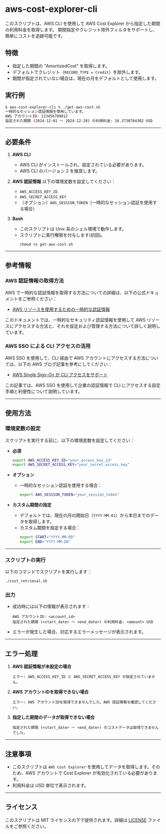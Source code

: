 # aws-cost-explorer-cli
このスクリプトは、AWS CLI を使用して AWS Cost Explorer から指定した期間の利用料金を取得します。
期間指定やクレジット除外フィルタをサポートし、簡単にコストを追跡可能です。

## 特徴
- 指定した期間の "AmortizedCost" を取得します。
- デフォルトでクレジット（`RECORD_TYPE = Credit`）を除外します。
- 期間が指定されていない場合は、現在の月をデフォルトとして使用します。

## 実行例
```bash
$ aws-cost-explorer-cli % ./get-aws-cost.sh 
一時的なセッション認証情報を使用しています。
AWS アカウントID: 123456789012
指定された期間 (2024-12-01 ～ 2024-12-28) の利用料金: 16.3730764302 USD
```

---

## 必要条件

1. **AWS CLI**
   - AWS CLI がインストールされ、設定されている必要があります。
   - AWS CLI のバージョン 2 を推奨します。

2. **AWS 認証情報**
   以下の環境変数を設定してください：
   - `AWS_ACCESS_KEY_ID`
   - `AWS_SECRET_ACCESS_KEY`
   - （オプション）`AWS_SESSION_TOKEN`（一時的なセッション認証を使用する場合）

3. **Bash**
   - このスクリプトは Unix 系のシェル環境で動作します。
   - スクリプトに実行権限を付与します(初回)。
      ```
      chmod +x get-aws-cost.sh
      ```

---

## 参考情報

### AWS 認証情報の取得方法
AWS で一時的な認証情報を取得する方法についての詳細は、以下の公式ドキュメントをご参照ください：
- [AWS リソースを使用するための一時的な認証情報](https://docs.aws.amazon.com/ja_jp/IAM/latest/UserGuide/id_credentials_temp_use-resources.html)

このドキュメントでは、一時的なセキュリティ認証情報を使用して AWS リソースにアクセスする方法と、それを設定および管理する方法について詳しく説明しています。

### AWS SSO による CLI アクセスの活用
AWS SSO を使用して、CLI 経由で AWS アカウントにアクセスする方法については、以下の AWS ブログ記事を参考にしてください：
- [AWS Single Sign-On が CLI アクセスをサポート](https://aws.amazon.com/jp/blogs/news/aws-single-sign-on-now-enables-command-line-interface-access-for-aws-accounts-using-corporate-credentials/)

この記事では、AWS SSO を使用して企業の認証情報で CLI にアクセスする設定手順と利便性について説明しています。

---

## 使用方法

### 環境変数の設定

スクリプトを実行する前に、以下の環境変数を設定してください：

- **必須**
  ```bash
  export AWS_ACCESS_KEY_ID="your_access_key_id"
  export AWS_SECRET_ACCESS_KEY="your_secret_access_key"
  ```

- **オプション**
  - 一時的なセッション認証を使用する場合：
    ```bash
    export AWS_SESSION_TOKEN="your_session_token"
    ```

- **カスタム期間の指定**
  - デフォルトでは、現在の月の開始日（`YYYY-MM-01`）から本日までのデータを取得します。
  - カスタム期間を指定する場合：
    ```bash
    export START="YYYY-MM-DD"
    export END="YYYY-MM-DD"
    ```

---

### スクリプトの実行

以下のコマンドでスクリプトを実行します：

```bash
./cost_retrieval.sh
```

### 出力
- 成功時には以下の情報が表示されます：
  ```
  AWS アカウントID: <account_id>
  指定された期間 (<start_date> ～ <end_date>) の利用料金: <amount> USD
  ```

- エラーが発生した場合、対応するエラーメッセージが表示されます。

---

## エラー処理

1. **AWS 認証情報が未設定の場合**
   ```
   エラー: AWS_ACCESS_KEY_ID と AWS_SECRET_ACCESS_KEY が設定されていません。
   ```

2. **AWS アカウントIDを取得できない場合**
   ```
   エラー: AWS アカウントIDを取得できませんでした。AWS 認証情報を確認してください。
   ```

3. **指定した期間のデータが取得できない場合**
   ```
   指定された期間 (<start_date> ～ <end_date>) のコストデータは取得できませんでした。
   ```

---

## 注意事項
- このスクリプトは `AWS Cost Explorer` を使用してデータを取得します。そのため、AWS アカウントで Cost Explorer が有効化されている必要があります。
- 利用料金は USD 単位で表示されます。

---

## ライセンス
このスクリプトは MIT ライセンスの下で提供されます。詳細は [LICENSE](LICENSE) ファイルをご参照ください。